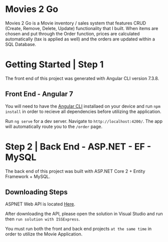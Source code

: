 # Movies 2 Go

Movies 2 Go is a Movie inventory / sales system that features CRUD (Create, Remove, Delete, Update) functionality that I built. When items are chosen and put through the Order function, prices are calculated automatically (tax is applied as well) and the orders are updated within a SQL Database.

# Getting Started | Step 1

The front end of this project was generated with Angular CLI version 7.3.8.

## Front End - Angular 7

You will need to have the [Angular CLI](https://github.com/angular/angular-cli#installation) installaed on your device and run `npm install` in order to recieve all dependencies before utilizing the application.

Run `ng serve` for a dev server. Navigate to `http://localhost:4200/`. The app will automatically route you to the `/order` page.

# Step 2 | Back End - ASP.NET - EF - MySQL

The back end of this project was built with ASP.NET Core 2 + Entity Framework + MySQL.

## Downloading Steps

ASPNET Web API is located [Here](https://github.com/zeitlosein/MyWebAPI).

After downloading the API, please open the solution in Visual Studio and run then `run solution with ISSExpress`.

You must run both the front and back end projects `at the same time` in order to utilize the Movie Application.
